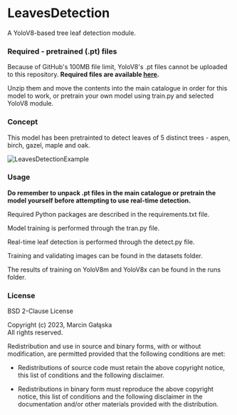 # LeavesDetection
 A YoloV8-based tree leaf detection module.

### **Required - pretrained (.pt) files**
Because of GitHub's 100MB file limit, YoloV8's .pt files cannot be uploaded to this repository. **Required files are available [here](https://drive.google.com/file/d/1Vj1OTCirn1xH_4zl5NX2p0Q2V1oHJvXE/view?usp=sharing).**

Unzip them and move the contents into the main catalogue in order for this model to work, or pretrain your own model using train.py and selected YoloV8 module.

### Concept
This model has been pretrainted to detect leaves of 5 distinct trees - aspen, birch, gazel, maple and oak.

![LeavesDetectionExample](https://github.com/Marcin-Galaska/LeavesDetection/assets/106023363/fb331b66-9053-4924-a0bf-759594a88c02)

### Usage

**Do remember to unpack .pt files in the main catalogue or pretrain the model yourself before attempting to use real-time detection.**

Required Python packages are described in the requirements.txt file.

Model training is performed through the tran.py file.

Real-time leaf detection is performed through the detect.py file. 

Training and validating images can be found in the datasets folder.

The results of training on YoloV8m and YoloV8x can be found in the runs folder.

### License
BSD 2-Clause License

Copyright (c) 2023, Marcin Gałąska <br>
All rights reserved.

Redistribution and use in source and binary forms, with or without
modification, are permitted provided that the following conditions are met:

* Redistributions of source code must retain the above copyright notice, this
  list of conditions and the following disclaimer.

* Redistributions in binary form must reproduce the above copyright notice,
  this list of conditions and the following disclaimer in the documentation
  and/or other materials provided with the distribution.
